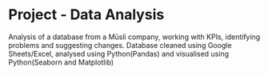 # Project - Data Analysis

Analysis of a database from a Müsli company, working with KPIs, identifying problems and suggesting changes.
Database cleaned using Google Sheets/Excel, analysed using Python(Pandas) and visualised using Python(Seaborn and Matplotlib)

